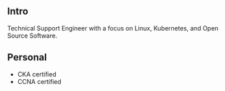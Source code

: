 ## Intro
Technical Support Engineer with a focus on Linux, Kubernetes, and Open Source Software. 

## Personal
- CKA certified
- CCNA certified

  
